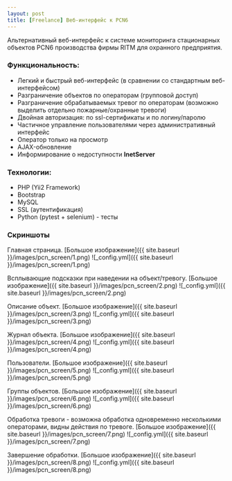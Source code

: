```yaml
---
layout: post
title: [Freelance] Веб-интерфейс к PCN6
---
```


Альтернативный веб-интерфейс к системе мониторинга стационарных объектов PCN6 производства фирмы RITM для охранного предприятия.

### Функциональность:
- Легкий и быстрый веб-интерфейс (в сравнении со стандартным веб-интерфейсом)
- Разграничение объектов по операторам (групповой доступ)
- Разграничение обрабатываемых тревог по операторам (возможно выделить отдельно пожарные/охранные тревоги)
- Двойная авторизация: по ssl-сертификаты и по логину/паролю
- Частичное управление пользователями через административный интерфейс
- Оператор только на просмотр
- AJAX-обновление
- Информирование о недоступности **InetServer**
 
<!--more-->


### Технологии:
- PHP (Yii2 Framework)
- Bootstrap
- MySQL
- SSL (аутентификация)
- Python (pytest + selenium) - тесты

### Скриншоты
Главная страница. [Большое изображение]({{ site.baseurl }}/images/pcn_screen/1.png)
![_config.yml]({{ site.baseurl }}/images/pcn_screen/1.png)


Всплывающие подсказки при наведении на объект/тревогу. [Большое изображение]({{ site.baseurl }}/images/pcn_screen/2.png) 
![_config.yml]({{ site.baseurl }}/images/pcn_screen/2.png)


Описание объект. [Большое изображение]({{ site.baseurl }}/images/pcn_screen/3.png)
![_config.yml]({{ site.baseurl }}/images/pcn_screen/3.png)


Журнал объекта. [Большое изображение]({{ site.baseurl }}/images/pcn_screen/4.png)
![_config.yml]({{ site.baseurl }}/images/pcn_screen/4.png)


Пользователи. [Большое изображение]({{ site.baseurl }}/images/pcn_screen/5.png)
![_config.yml]({{ site.baseurl }}/images/pcn_screen/5.png)


Группы объектов. [Большое изображение]({{ site.baseurl }}/images/pcn_screen/6.png)
![_config.yml]({{ site.baseurl }}/images/pcn_screen/6.png)


Обработка тревоги - возможна обработка одновременно несколькими операторами, видны действия по тревоге. [Большое изображение]({{ site.baseurl }}/images/pcn_screen/7.png)
![_config.yml]({{ site.baseurl }}/images/pcn_screen/7.png)


Завершение обработки. [Большое изображение]({{ site.baseurl }}/images/pcn_screen/8.png)
![_config.yml]({{ site.baseurl }}/images/pcn_screen/8.png)
